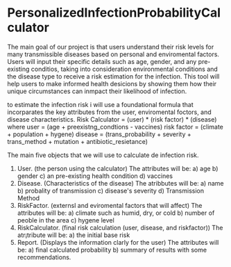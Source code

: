 # PersonalizedInfectionProbabilityCalculator

The main goal of our project is that users understand their risk levels for many transmissible diseases based on personal and enviromental factors. Users will input their specific details such as age, gender, and any pre-existing conditios, taking into consideration environmental conditions and the disease type to receive a risk estimation for the infection. This tool will help users to make informed health desicions by showing them how their unique circumstances can inmpact their likelihood of infection. 

to estimate the infection risk i will use a foundational formula that incorparates the key attributes from the user, enviromental foctors, and disease characteristics. 
Risk Calculator = (user) * (risk factor) * (disease) 
where 
user = (age + preexistng_condtions - vaccines) 
risk factor = (climate + population + hygene) 
disease = (trans_probability + severity + trans_method + mutation + antibiotic_resietance)


The main five objects that we will use to calculate de infection risk. 
1. User. (the person using the calculator)
   The attributes will be:
   a) age
   b) gender
   c) an pre-existing health condition
   d) vaccines
2. Disease. (Characteristics of the disease)
   The atribbutes will be:
   a) name
   b) probality of transmission
   c) disease's severity
   d) Transmission Method
3. RiskFactor. (externsl and eviromental factors that will affect)
   The attributes will be:
   a) climate such as humid, dry, or cold
   b) number of peoble in the area
   c) hygene level
4. RiskCalculator. (final risk calculation (user, disease, and riskfactor))
   The atr¡tribute will be:
   a) the initial base risk
5. Report. (Displays the information clarly for the user)
   The attributes will be:
   a) final calculated probability
   b) summary of results with some recommendations. 
